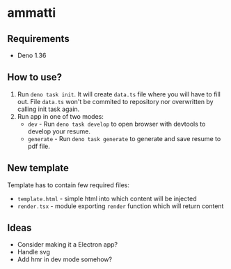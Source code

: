 # ammatti

## Requirements

- Deno 1.36

## How to use?

1. Run `deno task init`. It will create `data.ts` file where you will have to fill out. File `data.ts` won't be commited
   to repository nor overwritten by calling init task again.
2. Run app in one of two modes:
   - `dev` - Run `deno task develop` to open browser with devtools to develop your resume.
   - `generate` - Run `deno task generate` to generate and save resume to pdf file.

## New template

Template has to contain few required files:

- `template.html` - simple html into which content will be injected
- `render.tsx` - module exporting `render` function which will return content

## Ideas

- Consider making it a Electron app?
- Handle svg
- Add hmr in dev mode somehow?
